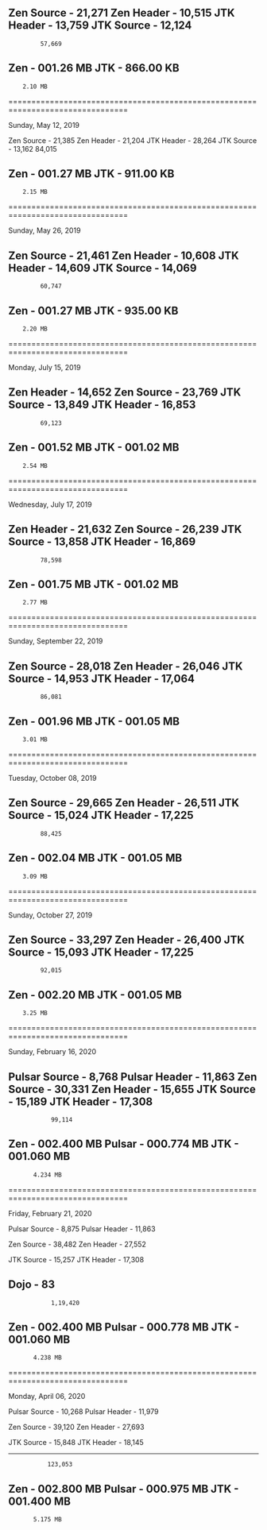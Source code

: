 Zen Source - 21,271
Zen Header - 10,515
JTK Header - 13,759
JTK Source - 12,124
-------------------
             57,669

Zen - 001.26 MB
JTK - 866.00 KB
---------------
        2.10 MB

================================================================================

Sunday, May 12, 2019

Zen Source - 21,385
Zen Header - 21,204
JTK Header - 28,264
JTK Source - 13,162
             84,015

Zen - 001.27 MB
JTK - 911.00 KB
---------------
        2.15 MB

================================================================================

Sunday, May 26, 2019

Zen Source - 21,461
Zen Header - 10,608
JTK Header - 14,609
JTK Source - 14,069
-------------------
             60,747

Zen - 001.27 MB
JTK - 935.00 KB
---------------
        2.20 MB

================================================================================

Monday, July 15, 2019

Zen Header - 14,652
Zen Source - 23,769
JTK Source - 13,849
JTK Header - 16,853
-------------------
             69,123

Zen - 001.52 MB
JTK - 001.02 MB
---------------
        2.54 MB

================================================================================

Wednesday, July 17, 2019

Zen Header - 21,632
Zen Source - 26,239
JTK Source - 13,858
JTK Header - 16,869
-------------------
             78,598

Zen - 001.75 MB
JTK - 001.02 MB
---------------
        2.77 MB

================================================================================

Sunday, September 22, 2019

Zen Source - 28,018
Zen Header - 26,046
JTK Source - 14,953
JTK Header - 17,064
-------------------
             86,081

Zen - 001.96 MB
JTK - 001.05 MB
---------------
        3.01 MB

================================================================================

Tuesday, October 08, 2019

Zen Source - 29,665
Zen Header - 26,511
JTK Source - 15,024
JTK Header - 17,225
-------------------
             88,425

Zen - 002.04 MB
JTK - 001.05 MB
---------------
        3.09 MB

================================================================================

Sunday, October 27, 2019

Zen Source - 33,297
Zen Header - 26,400
JTK Source - 15,093
JTK Header - 17,225
-------------------
             92,015

Zen - 002.20 MB
JTK - 001.05 MB
---------------
        3.25 MB

================================================================================

Sunday, February 16, 2020

Pulsar Source -  8,768
Pulsar Header - 11,863
Zen Source    - 30,331
Zen Header    - 15,655
JTK Source    - 15,189
JTK Header    - 17,308
----------------------
                99,114

Zen    - 002.400 MB
Pulsar - 000.774 MB
JTK    - 001.060 MB
-------------------
           4.234 MB

================================================================================

Friday, February 21, 2020

Pulsar Source -  8,875
Pulsar Header - 11,863

Zen Source    - 38,482
Zen Header    - 27,552

JTK Source    - 15,257
JTK Header    - 17,308

Dojo          -     83
----------------------
                1,19,420‬

Zen    - 002.400 MB
Pulsar - 000.778 MB
JTK    - 001.060 MB
-------------------
           4.238 MB

================================================================================

Monday, April 06, 2020

Pulsar Source - 10,268
Pulsar Header - 11,979

Zen Source    - 39,120
Zen Header    - 27,693

JTK Source    - 15,848
JTK Header    - 18,145

----------------------
               123,053

Zen    - 002.800 MB
Pulsar - 000.975 MB
JTK    - 001.400 MB
-------------------
           5.175 MB

